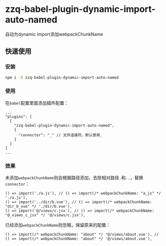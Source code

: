 <!--
 * @Author: 小指
 * @Date: 2021-04-14 16:02:32
 * @LastEditTime: 2021-04-14 16:22:50
 * @LastEditors: 小指
 * @Description: 说明文档
-->
# zzq-babel-plugin-dynamic-import-auto-named

自动为dynamic import添加webpackChunkName


## 快速使用

### 安装

```bash
npm i -D zzq-babel-plugin-dynamic-import-auto-named
```

### 使用

在`babel`配置里面添加插件配置：

```
...
"plugins": [
  [
    "zzq-babel-plugin-dynamic-import-auto-named",
    {
      "connector": "_" // 文件连接符，默认使用_
    }
  ]
]
...
```

### 效果

未添加`webpackChunkName`则会根据路径添加，去除相对路径`.`和`..`，替换`connector`：
```
() => import('./a.js'), // () => import(/* webpackChunkName: "a_js" */ './a.js'),
() => import('../dir/b.vue'), // () => import(/* webpackChunkName: "dir_b_vue" */ './dir/b.vue'),
() => import('@/views/c.jsx'), // () => import(/* webpackChunkName: "@_views_c_jsx" */ '@/views/c.jsx'),
```

已经添加`webpackChunkName`则忽略，保留原来的配置：
```
() => import(/* webpackChunkName: "about" */ '@/views/about.vue'), // () => import(/* webpackChunkName: "about" */ '@/views/about.vue'),
```